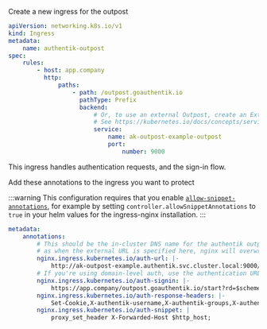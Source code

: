 Create a new ingress for the outpost

```yaml
apiVersion: networking.k8s.io/v1
kind: Ingress
metadata:
    name: authentik-outpost
spec:
    rules:
        - host: app.company
          http:
              paths:
                  - path: /outpost.goauthentik.io
                    pathType: Prefix
                    backend:
                        # Or, to use an external Outpost, create an ExternalName service and reference that here.
                        # See https://kubernetes.io/docs/concepts/services-networking/service/#externalname
                        service:
                            name: ak-outpost-example-outpost
                            port:
                                number: 9000
```

This ingress handles authentication requests, and the sign-in flow.

Add these annotations to the ingress you want to protect

:::warning
This configuration requires that you enable [`allow-snippet-annotations`](https://kubernetes.github.io/ingress-nginx/user-guide/nginx-configuration/configmap/#allow-snippet-annotations), for example by setting `controller.allowSnippetAnnotations` to `true` in your helm values for the ingress-nginx installation.
:::

```yaml
metadata:
    annotations:
        # This should be the in-cluster DNS name for the authentik outpost service
        # as when the external URL is specified here, nginx will overwrite some crucial headers
        nginx.ingress.kubernetes.io/auth-url: |-
            http://ak-outpost-example.authentik.svc.cluster.local:9000/outpost.goauthentik.io/auth/nginx
        # If you're using domain-level auth, use the authentication URL instead of the application URL
        nginx.ingress.kubernetes.io/auth-signin: |-
            https://app.company/outpost.goauthentik.io/start?rd=$scheme://$http_host$escaped_request_uri
        nginx.ingress.kubernetes.io/auth-response-headers: |-
            Set-Cookie,X-authentik-username,X-authentik-groups,X-authentik-entitlements,X-authentik-email,X-authentik-name,X-authentik-uid
        nginx.ingress.kubernetes.io/auth-snippet: |
            proxy_set_header X-Forwarded-Host $http_host;
```
